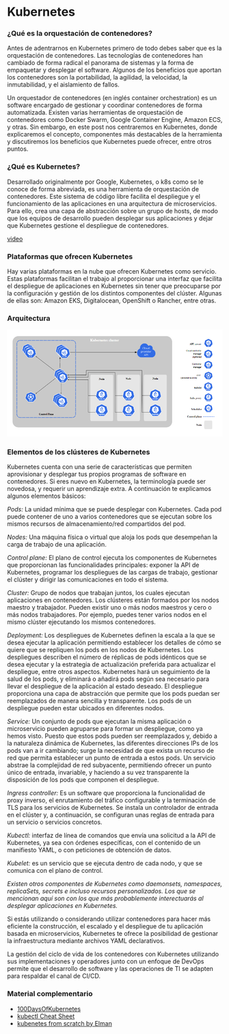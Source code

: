 # Kubernetes

### ¿Qué es la orquestación de contenedores?
Antes de adentrarnos en Kubernetes primero de todo debes saber que es la orquestación de contenedores. Las tecnologías de contenedores han cambiado de forma radical el panorama de sistemas y la forma de empaquetar y desplegar el software. Algunos de los beneficios que aportan los contenedores son la portabilidad, la agilidad, la velocidad, la inmutabilidad, y el aislamiento de fallos.

Un orquestador de contenedores (en inglés container orchestration) es un software encargado de gestionar y coordinar contenedores de forma automatizada. Existen varias herramientas de orquestación de contenedores como Docker Swarm, Google Container Engine, Amazon ECS, y otras. Sin embargo, en este post nos centraremos en Kubernetes, donde explicaremos el concepto, componentes más destacables de la herramienta y discutiremos los beneficios que Kubernetes puede ofrecer, entre otros puntos.

### ¿Qué es Kubernetes?
Desarrollado originalmente por Google, Kubernetes, o k8s como se le conoce de forma abreviada, es una herramienta de orquestación de contenedores. Este sistema de código libre facilita el despliegue y el funcionamiento de las aplicaciones en una arquitectura de microservicios. Para ello, crea una capa de abstracción sobre un grupo de hosts, de modo que los equipos de desarrollo pueden desplegar sus aplicaciones y dejar que Kubernetes gestione el despliegue de contenedores.

[video](https://youtu.be/cC46cg5FFAM)

### Plataformas que ofrecen Kubernetes

Hay varias plataformas en la nube que ofrecen Kubernetes como servicio. Estas plataformas facilitan el trabajo al proporcionar una interfaz que facilita el despliegue de aplicaciones en Kubernetes sin tener que preocuparse por la configuración y gestión de los distintos componentes del clúster. Algunas de ellas son: Amazon EKS, Digitalocean, OpenShift o Rancher, entre otras.

### Arquitectura
![](Arquitectura.png)

### Elementos de los clústeres de Kubernetes
Kubernetes cuenta con una serie de características que permiten aprovisionar y desplegar tus propios programas de software en contenedores. Si eres nuevo en Kubernetes, la terminología puede ser novedosa, y requerir un aprendizaje extra. A continuación te explicamos algunos elementos básicos: 

*Pods:* La unidad mínima que se puede desplegar con Kubernetes. Cada pod puede contener de uno a varios contenedores que se ejecutan sobre los mismos recursos de almacenamiento/red compartidos del pod.

*Nodes:* Una máquina física o virtual que aloja los pods que desempeñan la carga de trabajo de una aplicación. 

*Control plane:* El plano de control ejecuta los componentes de Kubernetes que proporcionan las funcionalidades principales: exponer la API de Kubernetes, programar los despliegues de las cargas de trabajo, gestionar el clúster y dirigir las comunicaciones en todo el sistema. 

*Cluster:* Grupo de nodos que trabajan juntos, los cuales ejecutan aplicaciones en contenedores. Los clústeres están formados por los nodos maestro y trabajador. Pueden existir uno o más nodos maestros y cero o más nodos trabajadores. Por ejemplo, puedes tener varios nodos en el mismo clúster ejecutando los mismos contenedores. 

*Deployment:* Los despliegues de Kubernetes definen la escala a la que se desea ejecutar la aplicación permitiendo establecer los detalles de cómo se quiere que se repliquen los pods en los nodos de Kubernetes. Los despliegues describen el número de réplicas de pods idénticos que se desea ejecutar y la estrategia de actualización preferida para actualizar el despliegue, entre otros aspectos. Kubernetes hará un seguimiento de la salud de los pods, y eliminará o añadirá pods según sea necesario para llevar el despliegue de la aplicación al estado deseado. El despliegue proporciona una capa de abstracción que permite que los pods puedan ser reemplazados de manera sencilla y transparente. Los pods de un despliegue pueden estar ubicados en diferentes nodos.

*Service:* Un conjunto de pods que ejecutan la misma aplicación o microservicio pueden agruparse para formar un despliegue, como ya hemos visto. Puesto que estos pods pueden ser reemplazados y, debido a la naturaleza dinámica de Kubernetes, las diferentes direcciones IPs de los pods van a ir cambiando; surge la necesidad de que exista un recurso de red que permita establecer un punto de entrada a estos pods. Un servicio abstrae la complejidad de red subyacente, permitiendo ofrecer un punto único de entrada, invariable, y haciendo a su vez transparente la disposición de los pods que componen el despliegue.

*Ingress controller:* Es un software que proporciona la funcionalidad de proxy inverso, el enrutamiento del tráfico configurable y la terminación de TLS para los servicios de Kubernetes. Se instala un controlador de entrada en el clúster y, a continuación, se configuran unas reglas de entrada para un servicio o servicios concretos.

*Kubectl:* interfaz de línea de comandos que envía una solicitud a la API de Kubernetes, ya sea con órdenes específicas, con el contenido de un manifiesto YAML, o con peticiones de obtención de datos.

*Kubelet:* es un servicio que se ejecuta dentro de cada nodo, y que se comunica con el plano de control. 

*Existen otros componentes de Kubernetes como daemonsets, namespaces, replicaSets, secrets e incluso recursos personalizados. Los que se mencionan aquí son con los que más probablemente interectuarás al desplegar aplicaciones en Kubernetes.*

Si estás utilizando o considerando utilizar contenedores para hacer más eficiente la construcción, el escalado y el despliegue de tu aplicación basada en microservicios, Kubernetes te ofrece la posibilidad de gestionar la infraestructura mediante archivos YAML declarativos.

La gestión del ciclo de vida de los contenedores con Kubernetes utilizando sus implementaciones y operadores junto con un enfoque de DevOps permite que el desarrollo de software y las operaciones de TI se adapten para respaldar el canal de CI/CD. 

### Material complementario

- [100DaysOfKubernetes](https://100daysofkubernetes.io/)
- [kubectl Cheat Sheet](https://kubernetes.io/docs/reference/kubectl/cheatsheet/)
- [kubenetes from scratch by Elman ](./kubenetes%20from%20scratch.pdf)